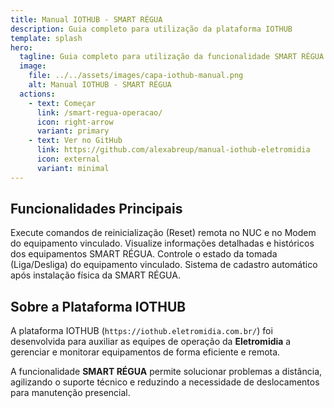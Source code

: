 ```yaml
---
title: Manual IOTHUB - SMART RÉGUA
description: Guia completo para utilização da plataforma IOTHUB
template: splash
hero:
  tagline: Guia completo para utilização da funcionalidade SMART RÉGUA na plataforma IOTHUB da Eletromidia
  image:
    file: ../../assets/images/capa-iothub-manual.png
    alt: Manual IOTHUB - SMART RÉGUA
  actions:
    - text: Começar
      link: /smart-regua-operacao/
      icon: right-arrow
      variant: primary
    - text: Ver no GitHub
      link: https://github.com/alexabreup/manual-iothub-eletromidia
      icon: external
      variant: minimal
---
```




## Funcionalidades Principais

<cardgrid stagger>
  <card title="Reset Remoto" icon="rocket">
    Execute comandos de reinicialização (Reset) remota no NUC e no Modem do equipamento vinculado.
  </card>
  <card title="Monitoramento" icon="magnifier">
    Visualize informações detalhadas e históricos dos equipamentos SMART RÉGUA.
  </card>
  <card title="Controle de Tomada" icon="setting">
    Controle o estado da tomada (Liga/Desliga) do equipamento vinculado.
  </card>
  <card title="Cadastro Automático" icon="add-document">
    Sistema de cadastro automático após instalação física da SMART RÉGUA.
  </card>
</cardgrid>

## Sobre a Plataforma IOTHUB

A plataforma IOTHUB (`https://iothub.eletromidia.com.br/`) foi desenvolvida para auxiliar as equipes de operação da **Eletromidia** a gerenciar e monitorar equipamentos de forma eficiente e remota.

A funcionalidade **SMART RÉGUA** permite solucionar problemas a distância, agilizando o suporte técnico e reduzindo a necessidade de deslocamentos para manutenção presencial.